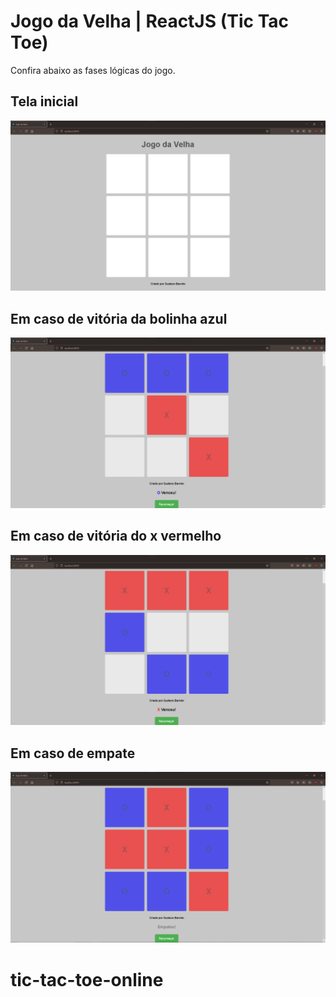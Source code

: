# Jogo da Velha | ReactJS (Tic Tac Toe)

Confira abaixo as fases lógicas do jogo.

## Tela inicial

![printscreen do jogo da velha](https://raw.githubusercontent.com/barretogustavo/jogo-da-velha-reactjs/master/img-for-readme/x1.png)

## Em caso de vitória da bolinha azul

![printscreen do jogo da velha](https://raw.githubusercontent.com/barretogustavo/jogo-da-velha-reactjs/master/img-for-readme/x2.png)

## Em caso de vitória do x vermelho

![printscreen do jogo da velha](https://raw.githubusercontent.com/barretogustavo/jogo-da-velha-reactjs/master/img-for-readme/x3.png)

## Em caso de empate

![printscreen do jogo da velha](https://raw.githubusercontent.com/barretogustavo/jogo-da-velha-reactjs/master/img-for-readme/x4.png)
# tic-tac-toe-online
